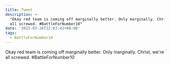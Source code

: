 ```yaml
---
title: Tweet
description: >-
  "Okay red team is coming off marginally better. Only marginally. Christ, we're
  all screwed. #BattleForNumber10"
date: '2015-03-26T22:03:42+00:00'
tags:
  - BattleForNumber10
---
```

Okay red team is coming off marginally better. Only marginally. Christ, we're all screwed. #BattleForNumber10
